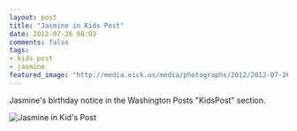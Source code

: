 ```yaml
---
layout: post
title: "Jasmine in Kids Post"
date: 2012-07-26 08:03
comments: false
tags: 
- kids post
- jasmine
featured_image: "http://media.eick.us/media/photographs/2012/2012-07-26-1/IMG_0065.JPG"
---
```

Jasmine's birthday notice in the Washington Posts "KidsPost" section.

![Jasmine in Kid's Post](http://media.eick.us/media/photographs/2012/2012-07-26-1/IMG_0065.JPG)

